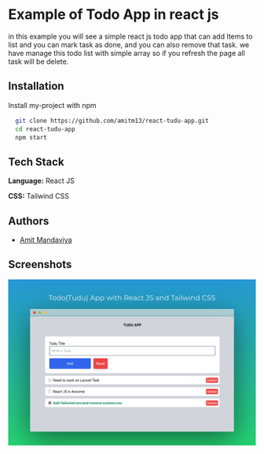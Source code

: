 # Example of Todo App in react js 

in this example you will see a simple react js todo app that can add Items to list and you can mark task as done, and you can also remove that task.
we have manage this todo list with simple array so if you refresh the page all task will be delete.



## Installation

Install my-project with npm

```bash
  git clone https://github.com/amitm13/react-tudu-app.git
  cd react-tudu-app
  npm start
```



## Tech Stack

**Language:** React JS

**CSS:**  Tailwind CSS


## Authors

- [Amit Mandaviya](https://github.com/amitm13)


## Screenshots

![](/screenshot/tudu-app-beautifull.png)

